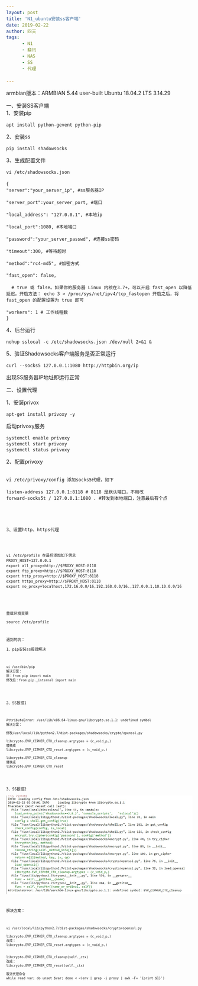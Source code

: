 ```yaml
---
layout: post
title: 'N1_ubuntu安装ss客户端'
date: 2019-02-22
author: 四天
tags:
      - N1
      - 斐讯
      - NAS
      - SS
      - 代理

---
```

armbian版本：ARMBIAN 5.44 user-built Ubuntu 18.04.2 LTS 3.14.29  
  
一、安装SS客户端  
1、安装pip  
<pre><code class="language-css">apt install python-gevent python-pip</code></pre>

2、安装ss  
<pre><code class="language-css">pip install shadowsocks</code></pre>

3、生成配置文件   
<pre><code class="language-css">vi /etc/shadowsocks.json

{  
"server":"your_server_ip", #ss服务器IP

"server_port":your_server_port, #端口

"local_address": "127.0.0.1", #本地ip

"local_port":1080, #本地端口

"password":"your_server_passwd", #连接ss密码

"timeout":300, #等待超时

"method":"rc4-md5", #加密方式

"fast_open": false,
  
  # true 或 false。如果你的服务器 Linux 内核在3.7+，可以开启 fast_open 以降低延迟。开启方法： echo 3 > /proc/sys/net/ipv4/tcp_fastopen 开启之后，将 fast_open 的配置设置为 true 即可

"workers": 1 # 工作线程数  
}</code></pre>

4、后台运行  
<pre><code class="language-css">nohup sslocal -c /etc/shadowsocks.json /dev/null 2>&1 & </code></pre>

5、验证Shadowsocks客户端服务是否正常运行  
<pre><code class="language-css">curl --socks5 127.0.0.1:1080 http://httpbin.org/ip</code></pre>
出现SS服务器IP地址即运行正常

二、设置代理  

1、安装privox  
<pre><code class="language-css">apt-get install privoxy -y</code></pre> 
启动privoxy服务  
<pre><code class="language-css">systemctl enable privoxy  
systemctl start privoxy  
systemctl status privoxy</code></pre>

2、配置privoxy
<pre><code class="language-css">  
vi /etc/privoxy/config 添加socks5代理，如下 

listen-address 127.0.0.1:8118 # 8118 是默认端口，不用改  
forward-socks5t / 127.0.0.1:1080 . #转发到本地端口，注意最后有个点<pre><code class="language-css"></code></pre>

3、设置http、https代理
<pre><code class="language-css"> 
vi /etc/profile 在最后添加如下信息  
PROXY_HOST=127.0.0.1  
export all_proxy=http://$PROXY_HOST:8118  
export ftp_proxy=http://$PROXY_HOST:8118  
export http_proxy=http://$PROXY_HOST:8118  
export https_proxy=http://$PROXY_HOST:8118  
export no_proxy=localhost,172.16.0.0/16,192.168.0.0/16.,127.0.0.1,10.10.0.0/16<pre><code class="language-css"></code></pre>
重载环境变量  
source /etc/profile

遇到的坑：  
1、pip安装ss报错解决  
<pre><code class="language-css">vi /usr/bin/pip  
解决方案：  
原：from pip import main   
修改后：from pip._internal import main</code></pre>

2、SS报错1  
<pre><code class="language-css">AttributeError: /usr/lib/x86_64-linux-gnu/libcrypto.so.1.1: undefined symbol  
解决方案：  

修改/usr/local/lib/python2.7/dist-packages/shadowsocks/crypto/openssl.py  

libcrypto.EVP_CIPHER_CTX_cleanup.argtypes = (c_void_p,)  
替换成  
libcrypto.EVP_CIPHER_CTX_reset.argtypes = (c_void_p,)  

libcrypto.EVP_CIPHER_CTX_cleanup  
替换成  
libcrypto.EVP_CIPHER_CTX_reset</code></pre>

3、SS报错2  
![](https://raw.githubusercontent.com/a512154224/a512154224.github.io/master/picture/1004489021.jpg)

解决方案：  
  
<pre><code class="language-css">vi /usr/local/lib/python2.7/dist-packages/shadowsocks/crypto/openssl.py  

libcrypto.EVP_CIPHER_CTX_cleanup.argtypes = (c_void_p,)   
改成：  
libcrypto.EVP_CIPHER_CTX_reset.argtypes = (c_void_p,)  


libcrypto.EVP_CIPHER_CTX_cleanup(self._ctx)   
改成：  
libcrypto.EVP_CIPHER_CTX_reset(self._ctx)

取消代理命令  
while read var; do unset $var; done < <(env | grep -i proxy | awk -F= '{print $1}')</code></pre>
